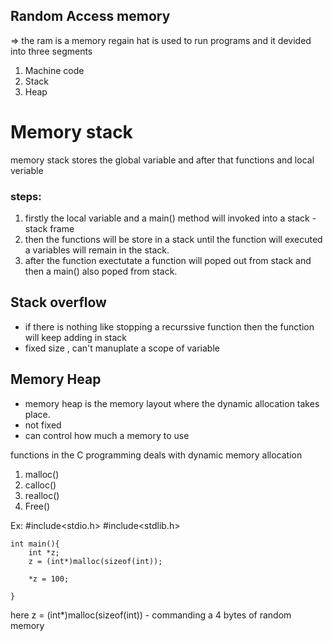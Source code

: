 
## Random Access memory
=> the ram is a memory regain hat is used to run programs and it devided into three segments
1. Machine code  
2. Stack  
3. Heap

# Memory stack
memory stack stores the global variable and after that functions and local veriable

### steps:
1. firstly the local variable and a main() method will invoked into a stack - stack frame
2. then the functions will be store in a stack until the function will executed a variables will remain in the stack.
3. after the function exectutate a function will poped out from stack and then a main() also poped from stack.

## Stack overflow 
- if there is nothing like stopping a recurssive function then the function will keep adding in stack
- fixed size , can't manuplate a scope of variable

## Memory Heap
- memory heap is the memory layout where the dynamic allocation takes place.
- not fixed
- can control how much a memory to use

functions in the C programming deals with dynamic memory allocation
1. malloc()
2. calloc()
3. realloc()
4. Free()

Ex: 
#include<stdio.h>
#include<stdlib.h>

```
int main(){
    int *z;
    z = (int*)malloc(sizeof(int));

    *z = 100;

}
```
here z = (int*)malloc(sizeof(int)) - commanding a 4 bytes of random memory
